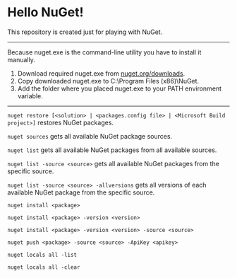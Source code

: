 # Hello NuGet!

This repository is created just for playing with NuGet.

***

Because nuget.exe is the command-line utility you have to install it manually.

1. Download required nuget.exe from [nuget.org/downloads](https://nuget.org/downloads).
2. Copy downloaded nuget.exe to C:\Program Files (x86)\NuGet.
3. Add the folder where you placed nuget.exe to your PATH environment variable.

***

`nuget restore [<solution> | <packages.config file> | <Microsoft Build project>]` restores NuGet packages.

`nuget sources` gets all available NuGet package sources.

`nuget list` gets all available NuGet packages from all available sources.

`nuget list -source <source>` gets all available NuGet packages from the specific source.

`nuget list -source <source> -allversions` gets all versions of each available NuGet package from the specific source.

`nuget install <package>`

`nuget install <package> -version <version>`

`nuget install <package> -version <version> -source <source>`

`nuget push <package> -source <source> -ApiKey <apikey>`

`nuget locals all -list`

`nuget locals all -clear`

